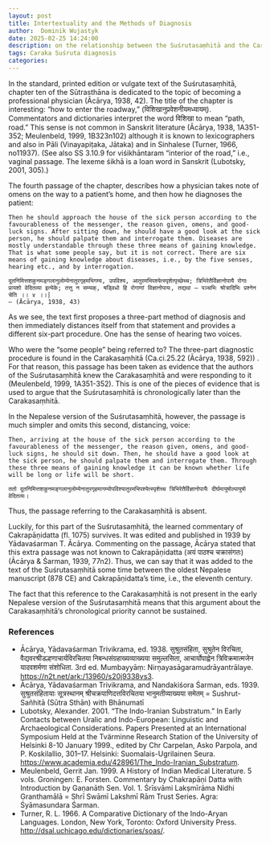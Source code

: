 ```yaml
---
layout: post
title: Intertextuality and the Methods of Diagnosis
author:  Dominik Wujastyk
date: 2025-02-25 14:24:00
description: on the relationship between the Suśrutasaṃhitā and the Carakasaṃhitā
tags: Caraka Suśruta diagnosis
categories: 
---
```


In the standard, printed edition or vulgate text of the Suśrutasaṃhitā, chapter ten of the Sūtrasthāna is dedicated to the topic of becoming a professional physician (Ācārya, 1938, 42). The title of the chapter is interesting: “how to enter the roadway,” (विशिखानुप्रवेशनीयमध्यायम्). Commentators and dictionaries interpret the word विशिखा to mean “path, road.” This sense is not common in Sanskrit literature (Ācārya, 1938, 1A351-352; Meulenbeld, 1999, 1B323n102) although it is known to lexicographers and also in Pāli (Vinayapiṭaka, Jātaka) and in Sinhalese (Turner, 1966, no11937). (See also SS 3.10.9 for viśikhāntaram “interior of the road,” i.e., vaginal passage. The lexeme śikhā is a loan word in Sanskrit (Lubotsky, 2001, 305).)

The fourth passage of the chapter, describes how a physician takes note of omens on the way to a patient’s home, and then how he diagnoses the patient:

    Then he should approach the house of the sick person according to the favourableness of the messenger, the reason given, omens, and good-luck signs. After sitting down, he should have a good look at the sick person, he should palpate them and interrogate them. Diseases are mostly understandable through these three means of gaining knowledge. That is what some people say, but it is not correct. There are six means of gaining knowledge about diseases, i.e., by the five senses, hearing etc., and by interrogation.
    
    दूतनिमित्तशकुनमङ्गलानुलोम्येनातुरगृहमभिगम्य, उपविश्य, आतुरमभिपश्येत्स्पृशेत्पृच्छेच्च; त्रिभिरेतैर्विज्ञानोपायै रोगाः प्रायशो वेदितव्या इत्येके; तत्तु न सम्यक्, षड्विधो हि रोगाणां विज्ञानोपायः, तद्यथा — पञ्चभिः श्रोत्रादिभिः प्रश्नेन चेति ।। ४ ।।|
    — (Ācārya, 1938, 43)

As we see, the text first proposes a three-part method of diagnosis and then immediately distances itself from that statement and provides a different six-part procedure. One has the sense of hearing two voices.

Who were the “some people” being referred to? The three-part diagnostic procedure is found in the Carakasaṃhitā (Ca.ci.25.22 (Ācārya, 1938, 592)) . For that reason, this passage has been taken as evidence that the authors of the Suśrutasaṃhitā knew the Carakasaṃhitā and were responding to it (Meulenbeld, 1999, 1A351-352). This is one of the pieces of evidence that is used to argue that the Suśrutasaṃhitā is chronologically later than the Carakasaṃhitā.

In the Nepalese version of the Suśrutasaṃhitā, however, the passage is much simpler and omits this second, distancing, voice:

    Then, arriving at the house of the sick person according to the favourableness of the messenger, the reason given, omens, and good-luck signs, he should sit down. Then, he should have a good look at the sick person, he should palpate them and interrogate them. Through these three means of gaining knowledge it can be known whether life will be long or life will be short.
    
    ततो दूतनिमित्तशकुनमङ्गलानुलोम्येनातुरगृहमागम्योपविश्यातुरमभिपश्येत्स्पृशेच्च त्रिभिरेतैर्विज्ञानोपायैः दीर्घमायुषोल्पायुषो वेदितव्यः।

Thus, the passage referring to the Carakasaṃhitā is absent.

Luckily, for this part of the Suśrutasaṃhitā, the learned commentary of Cakrapāṇidatta (fl. 1075) survives. It was edited and published in 1939 by Yādavaśarman T. Ācārya. Commenting on the passage, Ācārya stated that this extra passage was not known to Cakrapāṇidatta (अयं पाठश्च चक्रासंगतः) (Ācārya & Śarman, 1939, 77n2). Thus, we can say that it was added to the text of the Suśrutasaṃhitā some time between the oldest Nepalese manuscript (878 CE) and Cakrapāṇidatta’s time, i.e., the eleventh century.

The fact that this reference to the Carakasaṃhitā is not present in the early Nepalese version of the Suśrutasaṃhitā means that this argument about the Carakasaṃhitā‘s chronological priority cannot be sustained.

### References

*  Ācārya, Yādavaśarman Trivikrama, ed. 1938. सुश्रुतसंहिता, सुश्रुतेन विरचिता, वैद्यवरश्रीडल्हणाचार्यविरचितया निबन्धसंग्रहाख्यव्याख्यया समुल्लसिता, आचार्योपाह्वेन त्रिविक्रमात्मजेन यादवशर्मणा संशोधिता. 3rd ed. Mumbayyāṃ: Nirṇayasāgaramudrāyantrālaye. https://n2t.net/ark:/13960/s20j9338vs3.
*  Ācārya, Yādavaśarman Trivikrama, and Nandakiśora Śarman, eds. 1939. सुश्रुतसंहितायाः सूत्रस्थानम् श्रीचक्रपाणिदत्तविरचितया भानुमतीव्याख्यया समेतम्  = Sushrut-Sañhitā (Sūtra Sthān) with Bhānumatī 
*  Lubotsky, Alexander. 2001. “The Indo-Iranian Substratum.” In Early Contacts between Uralic and Indo-European: Linguistic and Archaeological Considerations. Papers Presented at an International Symposium Held at the Tvärminne Research Station of the University of Helsinki 8-10 January 1999., edited by Chr Carpelan, Asko Parpola, and P. Koskilallio, 301–17. Helsinki: Suomalais-Ugrilainen Seura. https://www.academia.edu/428961/The_Indo-Iranian_Substratum.
*  Meulenbeld, Gerrit Jan. 1999. A History of Indian Medical Literature. 5 vols. Groningen: E. Forsten.
Commentary by Chakrapāṇi Datta with Introduction by Gaṇanāth Sen. Vol. 1. Śrīsvāmi Lakṣmīrāma Nidhi Granthamālā = Shrī Swāmī Lakshmī Rām Trust Series. Agra: Śyāmasundara Śarman.
*  Turner, R. L. 1966. A Comparative Dictionary of the Indo-Aryan Languages. London, New York, Toronto: Oxford University Press. http://dsal.uchicago.edu/dictionaries/soas/.
